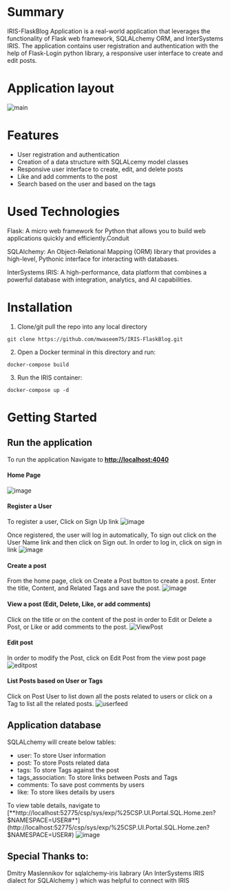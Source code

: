 # Summary
IRIS-FlaskBlog Application is a real-world application that leverages the functionality of Flask web framework, SQLALchemy ORM, and InterSystems IRIS. 
The application contains user registration and authentication with the help of Flask-Login python library, a responsive user interface to create and edit posts.

# Application layout
![main](https://github.com/mwaseem75/IRIS-FlaskBlog/assets/18219467/9cd462a5-920f-4d0d-9c8f-604468ca8244)

# Features
* User registration and authentication
* Creation of a data structure with SQLALcemy model classes
* Responsive user interface to create, edit, and delete posts
* Like and add comments to the post
* Search based on the user and based on the tags

# Used Technologies
Flask: A micro web framework for Python that allows you to build web applications quickly and efficiently.Conduit

SQLAlchemy: An Object-Relational Mapping (ORM) library that provides a high-level, Pythonic interface for interacting with databases.

InterSystems IRIS: A high-performance, data platform that combines a powerful database with integration, analytics, and AI capabilities.


# Installation
1. Clone/git pull the repo into any local directory

```
git clone https://github.com/mwaseem75/IRIS-FlaskBlog.git
```

2. Open a Docker terminal in this directory and run:

```
docker-compose build
```

3. Run the IRIS container:

```
docker-compose up -d 
```
# Getting Started 
## Run the application
To run the application Navigate to [**http://localhost:4040**](http://localhost:4040) 
#### Home Page
![image](https://github.com/mwaseem75/IRIS-FlaskBlog/assets/18219467/a484538b-1fb7-435c-9254-25f1dc6b8c92)

#### Register a User
To register a user, Click on Sign Up link
![image](https://github.com/mwaseem75/IRIS-FlaskBlog/assets/18219467/acf3e68b-cf2d-4ce1-9997-b4b648ec845f)

Once registered, the user will log in automatically, To sign out click on the User Name link and then click on Sign out.
In order to log in, click on sign in link
![image](https://github.com/mwaseem75/IRIS-FlaskBlog/assets/18219467/047f88dd-db3d-45d3-ba57-d7d83a30e6d8)

#### Create a post
From the home page, click on Create a Post button to create a post. 
Enter the title, Content, and Related Tags and save the post.
![image](https://github.com/mwaseem75/IRIS-FlaskBlog/assets/18219467/11734230-c27d-4f87-bf5e-56084ce62e61)


#### View a post (Edit, Delete, Like, or add comments)
Click on the title or on the content of the post in order to Edit or Delete a Post, or Like or add comments to the post.
![ViewPost](https://github.com/mwaseem75/IRIS-FlaskBlog/assets/18219467/60c55817-90ef-45bc-9c57-11a9c55f061e)

#### Edit post
In order to modify the Post, click on Edit Post from the view post page 
![editpost](https://github.com/mwaseem75/IRIS-FlaskBlog/assets/18219467/dc6febb6-0a32-47ee-96c8-edc50b404fd2)

#### List Posts based on User or Tags
Click on Post User to list down all the posts related to users or click on a Tag to list all the related posts.
![userfeed](https://github.com/mwaseem75/IRIS-FlaskBlog/assets/18219467/87e4036b-2bee-4e50-ba78-956a8226c84e)

## Application database
SQLALchemy will create below tables:

* user: To store User information
* post: To store Posts related data
* tags: To store Tags against the post
* tags_association:  To store links between Posts and Tags
* comments: To save post comments by users
* like: To store likes details by users

To view table details, navigate to 
[**http://localhost:52775/csp/sys/exp/%25CSP.UI.Portal.SQL.Home.zen?$NAMESPACE=USER#**](http://localhost:52775/csp/sys/exp/%25CSP.UI.Portal.SQL.Home.zen?$NAMESPACE=USER#)
![image](https://github.com/mwaseem75/IRIS-FlaskBlog/assets/18219467/de303374-af23-40cc-874b-cad560ca1a87)


## Special Thanks to:
Dmitry Maslennikov for sqlalchemy-iris liabrary (An InterSystems IRIS dialect for SQLAlchemy ) which was helpful to connect with IRIS


